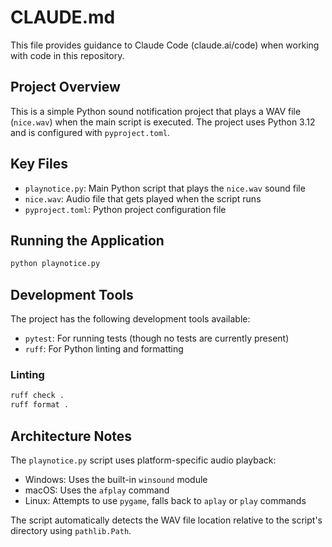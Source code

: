 # CLAUDE.md

This file provides guidance to Claude Code (claude.ai/code) when working with code in this repository.

## Project Overview

This is a simple Python sound notification project that plays a WAV file (`nice.wav`) when the main script is executed. The project uses Python 3.12 and is configured with `pyproject.toml`.

## Key Files

- `playnotice.py`: Main Python script that plays the `nice.wav` sound file
- `nice.wav`: Audio file that gets played when the script runs
- `pyproject.toml`: Python project configuration file

## Running the Application

```bash
python playnotice.py
```

## Development Tools

The project has the following development tools available:
- `pytest`: For running tests (though no tests are currently present)
- `ruff`: For Python linting and formatting

### Linting

```bash
ruff check .
ruff format .
```

## Architecture Notes

The `playnotice.py` script uses platform-specific audio playback:
- Windows: Uses the built-in `winsound` module
- macOS: Uses the `afplay` command
- Linux: Attempts to use `pygame`, falls back to `aplay` or `play` commands

The script automatically detects the WAV file location relative to the script's directory using `pathlib.Path`.